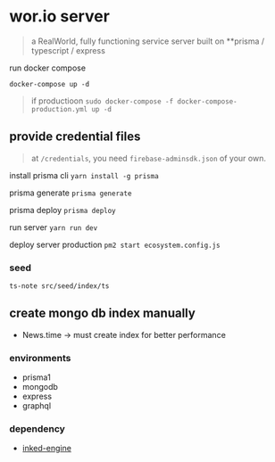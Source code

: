 # wor.io server

> a RealWorld, fully functioning service server built on **prisma / typescript / express

run docker compose

`docker-compose up -d`
> if productioon `sudo docker-compose -f docker-compose-production.yml up -d`

## provide credential files
> at `/credentials`, you need `firebase-adminsdk.json` of your own.

install prisma cli
`yarn install -g prisma`

prisma generate
`prisma generate`

prisma deploy
`prisma deploy`


run server
`yarn run dev`

deploy server production
`pm2 start ecosystem.config.js`


### seed
`ts-note src/seed/index/ts`

## create mongo db index manually
- News.time -> must create index for better performance


### environments

- prisma1 
- mongodb
- express
- graphql





### dependency

- [inked-engine](https://github.com/softmarshmallow/inked-engine)
